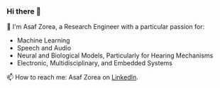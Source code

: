 ### Hi there 👋

💫 I'm Asaf Zorea, a Research Engineer with a particular passion for:

- Machine Learning
- Speech and Audio
- Neural and Biological Models, Particularly for Hearing Mechanisms
- Electronic, Multidisciplinary, and Embedded Systems

📫 How to reach me: Asaf Zorea on [LinkedIn](https://www.linkedin.com/in/asaf-zorea/).
